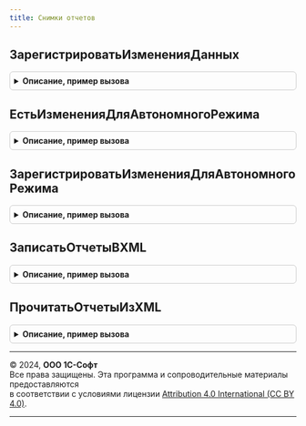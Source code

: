 ```yaml
---
title: Снимки отчетов
---
```



## ЗарегистрироватьИзмененияДанных
<details style="margin: 1em 0; padding: 0.5em; border: 1px solid #ccc; border-radius: 6px;">

<summary style="font-weight: bold; cursor: pointer;">Описание, пример вызова</summary>

```bsl

// Регистрирует к выгрузке все варианты отчетов, по которым сформированы снимки.
//
// Параметры:
//  УзелОбмена - ПланОбменаСсылка - узел плана обмена, для которого регистрируются изменения.
//
Процедура ЗарегистрироватьИзмененияДанных(УзелОбмена) Экспорт
```

Пример вызова
```bsl
СнимкиОтчетов.ЗарегистрироватьИзмененияДанных(УзелОбмена) 
```
</details>

## ЕстьИзмененияДляАвтономногоРежима
<details style="margin: 1em 0; padding: 0.5em; border: 1px solid #ccc; border-radius: 6px;">

<summary style="font-weight: bold; cursor: pointer;">Описание, пример вызова</summary>

```bsl

// Возвращает Истина, если есть снимки отчета для автономного режима.
//
// Параметры:
//  Источник - СправочникОбъект
//
// Возвращаемое значение:
//  Булево
//
Функция ЕстьИзмененияДляАвтономногоРежима(Источник) Экспорт
```

Пример вызова
```bsl
Результат = СнимкиОтчетов.ЕстьИзмененияДляАвтономногоРежима(Источник) 
```
</details>

## ЗарегистрироватьИзмененияДляАвтономногоРежима
<details style="margin: 1em 0; padding: 0.5em; border: 1px solid #ccc; border-radius: 6px;">

<summary style="font-weight: bold; cursor: pointer;">Описание, пример вызова</summary>

```bsl

// Зарегистрировать к выгрузке связанные со снимками отчетов вариантов отчетов и пользователей,
// сформировавших эти снимки.
//
// Параметры:
//  Источник - Произвольный
//  Изменения - Массив
//
Процедура ЗарегистрироватьИзмененияДляАвтономногоРежима(Источник, Изменения) Экспорт
```

Пример вызова
```bsl
СнимкиОтчетов.ЗарегистрироватьИзмененияДляАвтономногоРежима(Источник, Изменения) 
```
</details>

## ЗаписатьОтчетыВXML
<details style="margin: 1em 0; padding: 0.5em; border: 1px solid #ccc; border-radius: 6px;">

<summary style="font-weight: bold; cursor: pointer;">Описание, пример вызова</summary>

```bsl

// Выгружает в XML варианты отчетов, их снимки и связанные с ними сведения о пользователях.
//
// Параметры:
//  ЗаписьXML - ЗаписьXML
//  Данные - Произвольный - данные для записи в XML.
//
Процедура ЗаписатьОтчетыВXML(ЗаписьXML, Данные) Экспорт
```

Пример вызова
```bsl
СнимкиОтчетов.ЗаписатьОтчетыВXML(ЗаписьXML, Данные) 
```
</details>

## ПрочитатьОтчетыИзXML
<details style="margin: 1em 0; padding: 0.5em; border: 1px solid #ccc; border-radius: 6px;">

<summary style="font-weight: bold; cursor: pointer;">Описание, пример вызова</summary>

```bsl

// Загружает из XML варианты отчетов, их снимки и связанные с ними сведения о пользователях.
//
// Параметры:
//  ЧтениеXML - ЧтениеXML
//
// Возвращаемое значение:
//  СправочникОбъект
//  Неопределено - прочитанные данные, подготовленные для записи.
//
Функция ПрочитатьОтчетыИзXML(ЧтениеXML) Экспорт
```

Пример вызова
```bsl
Результат = СнимкиОтчетов.ПрочитатьОтчетыИзXML(ЧтениеXML) 
```
</details>

---

© 2024, **ООО 1С-Софт**  
Все права защищены. Эта программа и сопроводительные материалы предоставляются  
в соответствии с условиями лицензии [Attribution 4.0 International (CC BY 4.0)](https://creativecommons.org/licenses/by/4.0/legalcode).

---

